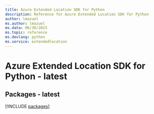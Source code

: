 ```yaml
---
title: Azure Extended Location SDK for Python
description: Reference for Azure Extended Location SDK for Python
author: lmazuel
ms.author: lmazuel
ms.data: 06/30/2023
ms.topic: reference
ms.devlang: python
ms.service: extendedlocation
---
```

# Azure Extended Location SDK for Python - latest
## Packages - latest
[!INCLUDE [packages](extended-location-index.md)]